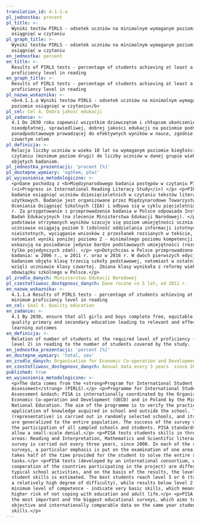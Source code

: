 ```yaml
---
translation_id: 4-1-1-a
pl_jednostka: procent
pl_title: >-
  Wyniki testów PIRLS - odsetek uczniów na minimalnym wymaganym poziomie
  osiągnięć w czytaniu
pl_graph_title: >-
  Wyniki testów PIRLS - odsetek uczniów na minimalnym wymaganym poziomie
  osiągnięć w czytaniu
en_jednostka: percent
en_title: >-
  Results of PIRLS tests - percentage of students achieving at least a minimum
  proficiency level in reading
en_graph_title: >-
  Results of PIRLS tests - percentage of students achieving at least a minimum
  proficiency level in reading
pl_nazwa_wskaznika: >-
  <b>4.1.1.a Wyniki testów PIRLS - odsetek uczniów na minimalnym wymaganym
  poziomie osiągnięć w czytaniu</b>
pl_cel: Cel 4. Dobra jakość edukacji
pl_zadanie: >-
  4.1 Do 2030 roku zapewnić wszystkim dziewczętom i chłopcom ukończenie
  nieodpłatnej, sprawiedliwej, dobrej jakości edukacji na poziomie podstawowym i
  ponadpodstawowym prowadzącej do efektywnych wyników w nauce, zgodnie z
  czwartym celem
pl_definicja: >-
  Relacja liczby uczniów w wieku 10 lat na wymaganym poziomie biegłości w
  czytaniu (minimum poziom drugi) do liczby uczniów w danej grupie wiekowej
  objętych badaniem.
pl_jednostka_prezentacji: 'procent [%]'
pl_dostepne_wymiary: 'ogółem, płeć'
pl_wyjasnienia_metodologiczne: >-
  <p>Dane pochodzą z <b>Międzynarodowego badania postępów w czytaniu PIRLS</b>
  (<i>Progress in International Reading Literacy Study</i>) </p> <p>PIRLS to
  badanie osiągnięć uczniów dziesięcioletnich w czytaniu tekstów literackich i
  użytkowych. Badanie jest organizowane przez Międzynarodowe Towarzystwo
  Oceniania Osiągnięć Szkolnych (IEA) i odbywa się w cyklu pięcioletnim od 2001
  r. Za przygotowanie i przeprowadzenie badania w Polsce odpowiada Instytut
  Badań Edukacyjnych (na zlecenie Ministerstwa Edukacji Narodowej). </p> <p>Na
  podstawie otrzymanych wyników szacuje się poziom umiejętności ucznia. Najlepsi
  uczniowie osiągają poziom 5 (zdolność oddzielania informacji istotnych od
  nieistotnych, wyciąganie wniosków z przesłanek rozsianych w tekście, itd.),
  natomiast wyniki poniżej poziomu 2 - minimalnego poziomu kompetencji -
  wskazują na posiadanie jedynie bardzo podstawowych umiejętności (rozumienie
  tylko pojedynczych zdań). </p> <p>Dotychczas w Polsce przeprowadzono 3 edycje
  badania: w 2006 r., w 2011 r. oraz w 2016 r. W dwóch pierwszych edycjach
  badaniem objęto klasę trzecią szkoły podstawowej, natomiast w ostatniej udział
  wzięli uczniowie klasy czwartej. Zmiana klasy wynikała z reformy wieku
  obowiązku szkolnego w Polsce.</p>
pl_zrodlo_danych: Ministerstwo Edukacji Narodowej
pl_czestotliwosc_dostępnosc_danych: Dane roczne co 5 lat; od 2011 r.
en_nazwa_wskaznika: >-
  4.1.1.a Results of PIRLS tests - percentage of students achieving at least a
  minimum proficiency level in reading
en_cel: Goal 4. Quality education
en_zadanie: >-
  4.1 By 2030, ensure that all girls and boys complete free, equitable and
  quality primary and secondary education leading to relevant and effective
  learning outcomes
en_definicja: >-
  Relation of number of students at the required level of proficiency (minimum
  level 2) in reading to the number of students covered by the study.
en_jednostka_prezentacji: 'percent [%]'
en_dostepne_wymiary: 'total, sex'
en_zrodlo_danych: Organisation for Economic Co-operation and Development / Ministry of Education
en_czestotliwosc_dostępnosc_danych: Annual data every 3 years  since 2009
published: true
en_wyjasnienia_metodologiczne: >-
  <p>The data comes from the <strong>Program for International Student
  Assessment</strong> (PIRLS).</p> <p>Programme for International Student
  Assessment &ndash; PISA is internationally coordinated by the Organisation for
  Economic Co-operation and Development (OECD) and in Poland by the Ministry of
  National Education. The aim of the programme is to verify the practical
  application of knowledge acquired in school and outside the school. The survey
  (representative) is carried out in randomly selected schools, and its results
  are generalized to the entire population. The success of the survey depends on
  the participation of all sampled schools and students. PISA standards only
  allow a small-scale denial.</p> <p>PISA tests students skills in three subject
  areas: Reading and Interpretation, Mathematics and Scientific literacy. The
  survey is carried out every three years, since 2000. In each of the subsequent
  surveys, a particular emphasis is put on the examination of one area, which
  takes half of the time provided for the student to solve the entire set of
  tasks.</p> <p>PISA tests (developed by an international consortium, with the
  cooperation of the countries participating in the project) are different from
  typical school activities, and on the basis of the results, the level of
  student skills is estimated. The best students reach level 5 or 6 (tasks with
  a relatively high degree of difficulty), while results below level 2 - a
  minimum level of competence - indicate very basic skills, which means an
  higher risk of not coping with education and adult life.</p> <p>PISA is one of
  the most important and the biggest educational surveys, which aims to provide
  objective and internationally comparable data on the same year students&rsquo;
  skills.</p>
---
```

